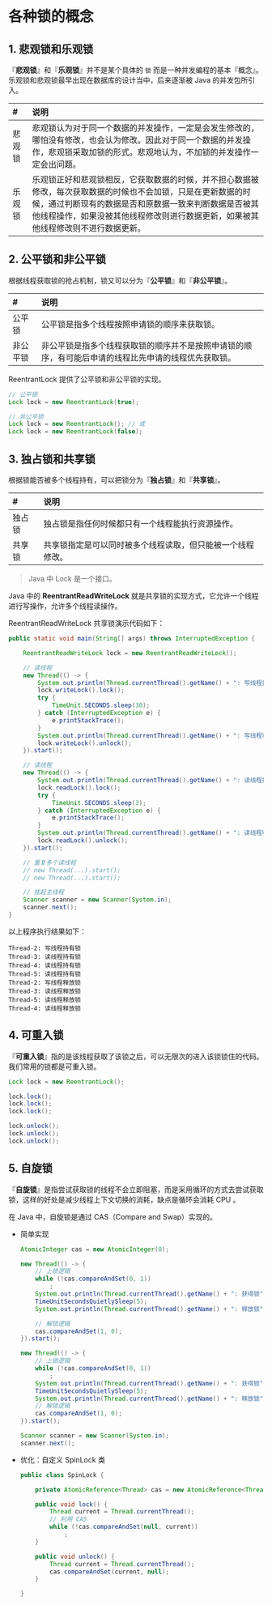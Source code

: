 # 各种锁的概念

## 1. 悲观锁和乐观锁

『**悲观锁**』和『**乐观锁**』并不是某个具体的 `锁` 而是一种并发编程的基本『概念』。乐观锁和悲观锁最早出现在数据库的设计当中，后来逐渐被 Java 的并发包所引入。

| # | 说明 |
| :- | :- |
| 悲观锁 | 悲观锁认为对于同一个数据的并发操作，一定是会发生修改的，哪怕没有修改，也会认为修改。因此对于同一个数据的并发操作，悲观锁采取加锁的形式。悲观地认为，不加锁的并发操作一定会出问题。|
| 乐观锁 | 乐观锁正好和悲观锁相反，它获取数据的时候，并不担心数据被修改，每次获取数据的时候也不会加锁，只是在更新数据的时候，通过判断现有的数据是否和原数据一致来判断数据是否被其他线程操作，如果没被其他线程修改则进行数据更新，如果被其他线程修改则不进行数据更新。|

## 2. 公平锁和非公平锁

根据线程获取锁的抢占机制，锁又可以分为『**公平锁**』和『**非公平锁**』。

| # | 说明 |
| :- | :- |
| 公平锁 | 公平锁是指多个线程按照申请锁的顺序来获取锁。 |
| 非公平锁 | 非公平锁是指多个线程获取锁的顺序并不是按照申请锁的顺序，有可能后申请的线程比先申请的线程优先获取锁。  |

ReentrantLock 提供了公平锁和非公平锁的实现。

```java
// 公平锁
Lock lock = new ReentrantLock(true);

// 非公平锁
Lock lock = new ReentrantLock(); // 或
Lock lock = new ReentrantLock(false);
```

## 3. 独占锁和共享锁

根据锁能否被多个线程持有，可以把锁分为『**独占锁**』和『**共享锁**』。

| # | 说明 |
| :- | :- |
| 独占锁 | 独占锁是指任何时候都只有一个线程能执行资源操作。|
| 共享锁 | 共享锁指定是可以同时被多个线程读取，但只能被一个线程修改。| 

> Java 中 Lock 是一个接口。

Java 中的 **ReentrantReadWriteLock** 就是共享锁的实现方式，它允许一个线程进行写操作，允许多个线程读操作。

ReentrantReadWriteLock 共享锁演示代码如下：

```java
public static void main(String[] args) throws InterruptedException {

    ReentrantReadWriteLock lock = new ReentrantReadWriteLock();

    // 读线程
    new Thread(() -> {
        System.out.println(Thread.currentThread().getName() + ": 写线程持有锁");
        lock.writeLock().lock();
        try {
            TimeUnit.SECONDS.sleep(30);
        } catch (InterruptedException e) {
            e.printStackTrace();
        }
        System.out.println(Thread.currentThread().getName() + ": 写线程释放锁");
        lock.writeLock().unlock();
    }).start();

    // 读线程
    new Thread(() -> {
        System.out.println(Thread.currentThread().getName() + ": 读线程持有锁");
        lock.readLock().lock();
        try {
            TimeUnit.SECONDS.sleep(3);
        } catch (InterruptedException e) {
            e.printStackTrace();
        }
        System.out.println(Thread.currentThread().getName() + ": 读线程释放锁");
        lock.readLock().unlock();
    }).start();

    // 重复多个读线程
    // new Thread(...).start();
    // new Thread(...).start();

    // 挂起主线程
    Scanner scanner = new Scanner(System.in);
    scanner.next();
}
```    

以上程序执行结果如下：

```
Thread-2: 写线程持有锁
Thread-3: 读线程持有锁
Thread-4: 读线程持有锁
Thread-5: 读线程持有锁
Thread-2: 写线程释放锁
Thread-3: 读线程释放锁
Thread-5: 读线程释放锁
Thread-4: 读线程释放锁
```

## 4. 可重入锁

『**可重入锁**』指的是该线程获取了该锁之后，可以无限次的进入该锁锁住的代码。我们常用的锁都是可重入锁。

```java
Lock lock = new ReentrantLock();

lock.lock();
lock.lock();
lock.lock();

lock.unlock();
lock.unlock();
lock.unlock();
```

## 5. 自旋锁

『**自旋锁**』是指尝试获取锁的线程不会立即阻塞，而是采用循环的方式去尝试获取锁，这样的好处是减少线程上下文切换的消耗，缺点是循环会消耗 CPU 。

在 Java 中，自旋锁是通过 CAS（Compare and Swap）实现的。

-   简单实现

    ```java
    AtomicInteger cas = new AtomicInteger(0);

    new Thread(() -> {
        // 上锁逻辑
        while (!cas.compareAndSet(0, 1))
            ;
        System.out.println(Thread.currentThread().getName() + ": 获得锁");
        TimeUnitSecondsQuietlySleep(5);
        System.out.println(Thread.currentThread().getName() + ": 释放锁");

        // 解锁逻辑
        cas.compareAndSet(1, 0);
    }).start();

    new Thread(() -> {
        // 上锁逻辑
        while (!cas.compareAndSet(0, 1))
            ;
        System.out.println(Thread.currentThread().getName() + ": 获得锁");
        TimeUnitSecondsQuietlySleep(5);
        System.out.println(Thread.currentThread().getName() + ": 释放锁");
        // 解锁逻辑
        cas.compareAndSet(1, 0);
    }).start();

    Scanner scanner = new Scanner(System.in);
    scanner.next();
    ```

-   优化：自定义 SpinLock 类

    ```java
    public class SpinLock {

        private AtomicReference<Thread> cas = new AtomicReference<Thread>();

        public void lock() {
            Thread current = Thread.currentThread();
            // 利用 CAS
            while (!cas.compareAndSet(null, current))
                ;
        }

        public void unlock() {
            Thread current = Thread.currentThread();
            cas.compareAndSet(current, null);
        }

    }
    ```
